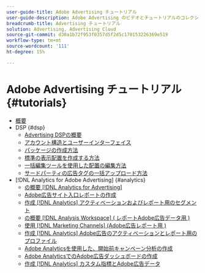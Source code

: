 ```yaml
---
user-guide-title: Adobe Advertising チュートリアル
user-guide-description: Adobe Advertising のビデオとチュートリアルのコレクションです。
breadcrumb-title: Advertising チュートリアル
solution: Advertising, Advertising Cloud
source-git-commit: d30a1b72f953f0357d5f2d5c170153226369e519
workflow-type: tm+mt
source-wordcount: '111'
ht-degree: 15%

---
```



# Adobe Advertising チュートリアル {#tutorials}

+ [概要](overview.md)
+ DSP {#dsp}
   + [Advertising DSPの概要](/help/dsp/intro.md)
   + [アカウント構造とユーザーインターフェイス](/help/dsp/ui.md)
   + [パッケージの作成方法](/help/dsp/package-create.md)
   + [標準の表示配置を作成する方法](/help/dsp/placement-create.md)
   + [一括編集ツールを使用した配置の編集方法](/help/dsp/bulk-edit-placement-tools.md)
   + [サードパーティの広告タグの一括アップロード方法](/help/dsp/bulk-upload-third-party-ad-tags.md)
+ [!DNL Analytics for Adobe Advertising] {#analytics}
   + [の概要 [!DNL Analytics for Advertising]](/help/integrations/analytics/intro-a4adc.md)
   + [Adobe広告サイト入口レポートの作成](/help/integrations/analytics/analytics-site-entry-a4adc.md)
   + [作成 [!DNL Analytics] アクティベーションおよびレポート用のセグメント](/help/integrations/analytics/analytics-segments-a4adc.md)
   + [の概要 [!DNL Analysis Workspace] ( レポートAdobe広告データ用 )](/help/integrations/analytics/analytics-analysis-workspace-a4adc.md)
   + [使用 [!DNL Marketing Channels] (Adobe広告レポート用 )](/help/integrations/analytics/analytics-reporting-a4adc.md)
   + [作成 [!DNL Analytics] Adobe広告のアクティベーションとレポート用のプロファイル](/help/integrations/analytics/analytics-profiles-a4adc.md)
   + [Adobe Analyticsを使用した、開始前キャンペーン分析の作成](/help/integrations/analytics/analytics-pre-launch-a4adc.md)
   + [Adobe AnalyticsでのAdobe広告ダッシュボードの作成](/help/integrations/analytics/analytics-dashboards-a4adc.md)
   + [作成 [!DNL Analytics] カスタム指標とAdobe広告データ](/help/integrations/analytics/analytics-custom-metrics-a4adc.md)

<!-- Add to DSP chapter once the videos are complete:
  + [How to Create a Placement](/help/dsp/placement-create.md)
  + [Placement Targeting Capabilities](/help/dsp/placement-targeting.md)
  + [Audience Libraries and Applying Behavioral Targeting](/help/dsp/audience-libraries.md)
-->

<!-- If I move the "Analytics for Advertising chapter into a larger Integrations chapter, then I'll need to set up redirects by copying a CSV file into this repo and populating it for those legacy file names. -->